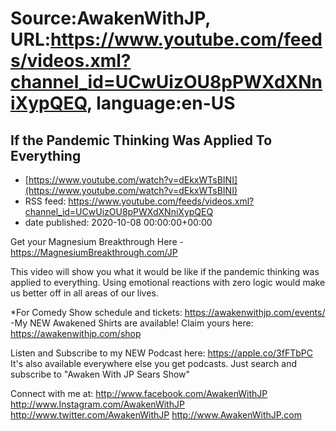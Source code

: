 # Source:AwakenWithJP, URL:https://www.youtube.com/feeds/videos.xml?channel_id=UCwUizOU8pPWXdXNniXypQEQ, language:en-US

## If the Pandemic Thinking Was Applied To Everything
 - [https://www.youtube.com/watch?v=dEkxWTsBINI](https://www.youtube.com/watch?v=dEkxWTsBINI)
 - RSS feed: https://www.youtube.com/feeds/videos.xml?channel_id=UCwUizOU8pPWXdXNniXypQEQ
 - date published: 2020-10-08 00:00:00+00:00

Get your Magnesium Breakthrough Here - https://MagnesiumBreakthrough.com/JP

This video will show you what it would be like if the pandemic thinking was applied to everything. Using emotional reactions with zero logic would make us better off in all areas of our lives.

*For Comedy Show schedule and tickets: https://awakenwithjp.com/events/
-My NEW Awakened Shirts are available! Claim yours here: https://awakenwithjp.com/shop

Listen and Subscribe to my NEW Podcast here: 
https://apple.co/3fFTbPC
It's also available everywhere else you get podcasts. Just search and subscribe to "Awaken With JP Sears Show"

Connect with me at: 
http://www.facebook.com/AwakenWithJP
http://www.Instagram.com/AwakenWithJP
http://www.twitter.com/AwakenWithJP
http://www.AwakenWithJP.com

